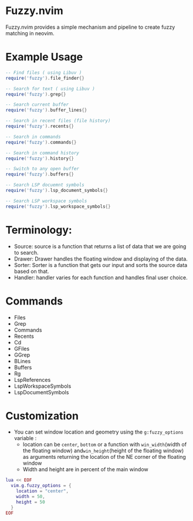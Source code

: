 # Fuzzy.nvim
Fuzzy.nvim provides a simple mechanism and pipeline to create fuzzy matching in neovim.

# Example Usage
```lua
-- Find files ( using Libuv )
require('fuzzy').file_finder{}

-- Search for text ( using Libuv )
require('fuzzy').grep{}

-- Search current buffer
require('fuzzy').buffer_lines{}

-- Search in recent files (file history)
require('fuzzy').recents{}

-- Search in commands
require('fuzzy').commands{}

-- Search in command history
require('fuzzy').history{}

-- Switch to any open buffer
require('fuzzy').buffers{}

-- Search LSP docuemnt symbols
require('fuzzy').lsp_document_symbols{}

-- Search LSP workspace symbols
require('fuzzy').lsp_workspace_symbols{}

```

# Terminology:
- Source: source is a function that returns a list of data that we are going to search.
- Drawer: Drawer handles the floating window and displaying of the data.
- Sorter: Sorter is a function that gets our input and sorts the source data based on that.
- Handler: handler varies for each function and handles final user choice.

# Commands
- Files
- Grep
- Commands
- Recents
- Cd
- GFiles
- GGrep
- BLines
- Buffers
- Rg
- LspReferences
- LspWorkspaceSymbols
- LspDocumentSymbols

# Customization 
- You can set window location and geometry using the `g:fuzzy_options` variable :
  - location can be `center`, `bottom` or a function with `win_width`(width of the floating window) and`win_height`(height of the floating window) as arguments returning the location of the NE corner of the floating window
  - Width and height are in percent of the main window

```lua
lua << EOF
  vim.g.fuzzy_options = {
    location = "center",
    width = 50,
    height = 50
  }
EOF
```
